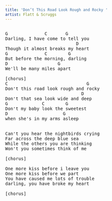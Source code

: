 ```yaml
---
title: 'Don’t This Road Look Rough and Rocky '
artist: Flatt & Scruggs
---
```

<pre>

G              C       G
Darling, I have come to tell you
                           D
Though it almost breaks my heart
G              C        G
But before the morning, darling
D                   G
We'll be many miles apart

[chorus]
C                              G
Don't this road look rough and rocky
                             D
Don't that sea look wide and deep
G             C        G
Don't my baby look the sweetest
D                     G
when she's in my arms asleep


Can't you hear the nightbirds crying
Far across the deep blue sea
While the others you are thinking
Won't you sometimes think of me

[chorus]

One more kiss before i leave you
One more kiss before we part
You have caused me lots of trouble
darling, you have broke my heart

[chorus]

</pre>
